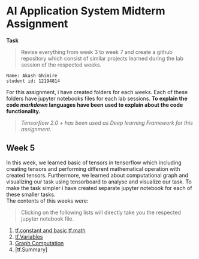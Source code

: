 
# AI Application System Midterm Assignment

**Task**
> Revise everything from week 3 to week 7 and create a github repository which consist of similar projects learned during the lab session of the respected weeks.

````
Name: Akash Ghimire
student id: 12194814

````

For this assignment, i have created folders for each weeks. Each of these folders have jupyter notebooks files for each lab sessions.<strong> To explain the code *markdown* languages have been used to explain about the code functionality. </strong>

> *Tensorflow 2.0 + has been used as Deep learning Framework for this assignment.*

## Week 5
In this week, we learned basic of tensors in tensorflow which including creating tensors and performing different mathematical operation with created tensors. Furthermore, we learned about computational graph and visualizing our task using tensorboard to analyse and visualize our task. 
To make the task simpler i have created separate jupyter notebook for each of these smaller tasks.
<br>
The contents of this weeks were: 
> Clicking on the following lists will directly take you the respected jupyter notebook file.
1. [tf.constant and basic tf.math](https://github.com/akashghimireOfficial/AI_application_system_midterm/blob/master/week_5/Tensors.ipynb)
2. [tf.Variables](https://github.com/akashghimireOfficial/AI_application_system_midterm/blob/master/week_5/variables.ipynb)
3. [Graph Computation](https://github.com/akashghimireOfficial/AI_application_system_midterm/blob/master/week_5/Graphs_and_functions.ipynb)
4. [tf.Summary] 



  

